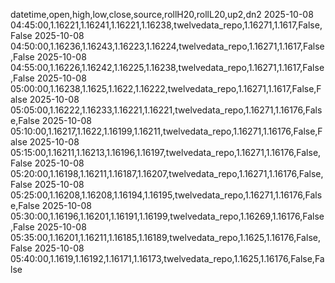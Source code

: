 datetime,open,high,low,close,source,rollH20,rollL20,up2,dn2
2025-10-08 04:45:00,1.16221,1.16241,1.16221,1.16238,twelvedata_repo,1.16271,1.1617,False,False
2025-10-08 04:50:00,1.16236,1.16243,1.16223,1.16224,twelvedata_repo,1.16271,1.1617,False,False
2025-10-08 04:55:00,1.16226,1.16242,1.16225,1.16238,twelvedata_repo,1.16271,1.1617,False,False
2025-10-08 05:00:00,1.16238,1.1625,1.1622,1.16222,twelvedata_repo,1.16271,1.1617,False,False
2025-10-08 05:05:00,1.16222,1.16233,1.16221,1.16221,twelvedata_repo,1.16271,1.16176,False,False
2025-10-08 05:10:00,1.16217,1.1622,1.16199,1.16211,twelvedata_repo,1.16271,1.16176,False,False
2025-10-08 05:15:00,1.16211,1.16213,1.16196,1.16197,twelvedata_repo,1.16271,1.16176,False,False
2025-10-08 05:20:00,1.16198,1.16211,1.16187,1.16207,twelvedata_repo,1.16271,1.16176,False,False
2025-10-08 05:25:00,1.16208,1.16208,1.16194,1.16195,twelvedata_repo,1.16271,1.16176,False,False
2025-10-08 05:30:00,1.16196,1.16201,1.16191,1.16199,twelvedata_repo,1.16269,1.16176,False,False
2025-10-08 05:35:00,1.16201,1.16211,1.16185,1.16189,twelvedata_repo,1.1625,1.16176,False,False
2025-10-08 05:40:00,1.1619,1.16192,1.16171,1.16173,twelvedata_repo,1.1625,1.16176,False,False
